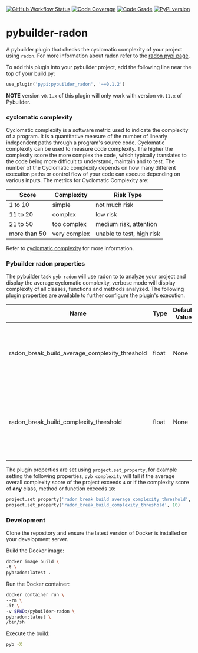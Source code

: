[![GitHub Workflow Status](https://github.com/soda480/pybuilder-radon/workflows/build/badge.svg)](https://github.com/soda480/pybuilder-radon/actions)
[![Code Coverage](https://codecov.io/gh/soda480/pybuilder-radon/branch/main/graph/badge.svg)](https://codecov.io/gh/soda480/pybuilder-radon)
[![Code Grade](https://www.code-inspector.com/project/19887/status/svg)](https://frontend.code-inspector.com/project/19887/dashboard)
[![PyPI version](https://badge.fury.io/py/pybuilder-radon.svg)](https://badge.fury.io/py/pybuilder-radon)

# pybuilder-radon #

A pybuilder plugin that checks the cyclomatic complexity of your project using `radon`. For more information about radon refer to the [radon pypi page](https://pypi.org/project/radon/).

To add this plugin into your pybuilder project, add the following line near the top of your build.py:
```python
use_plugin('pypi:pybuilder_radon', '~=0.1.2')
```

**NOTE** version `v0.1.x` of this plugin will only work with version `v0.11.x` of Pybuilder.

### cyclomatic complexity ###

Cyclomatic complexity is a software metric used to indicate the complexity of a program. It is a quantitative measure of the number of linearly independent paths through a program's source code. Cyclomatic complexity can be used to measure code complexity. The higher the complexity score the more complex the code, which typically translates to the code being more difficult to understand, maintain and to test. The number of the Cyclomatic complexity depends on how many different execution paths or control flow of your code can execute depending on various inputs. The metrics for Cyclomatic Complexity are:

Score | Complexity | Risk Type
-- | -- | --
1 to 10 | simple | not much risk
11 to 20 | complex | low risk
21 to 50 | too complex | medium risk, attention
more than 50 | very complex | unable to test, high risk

Refer to [cyclomatic complexity](https://www.c-sharpcorner.com/article/code-metrics-cyclomatic-complexity/) for more information.

### Pybuilder radon properties ###

The pybuilder task `pyb radon` will use radon to to analyze your project and display the average cyclomatic complexity, verbose mode will display complexity of all classes, functions and methods analyzed. The following plugin properties are available to further configure the plugin's execution.

Name | Type | Default Value | Description
-- | -- | -- | --
radon_break_build_average_complexity_threshold | float | None | Fail build if overall average complexity is greater than the specified threshold
radon_break_build_complexity_threshold | float | None | Fail build if complexity of any class, function or method exceeds the specified threshold

The plugin properties are set using `project.set_property`, for example setting the following properties, `pyb complexity` will fail if the average overall complexity score of the project exceeds `4` or if the complexity score of **any** class, method or function exceeds `10`:

```Python
project.set_property('radon_break_build_average_complexity_threshold', 4)
project.set_property('radon_break_build_complexity_threshold', 10)
```

### Development ###

Clone the repository and ensure the latest version of Docker is installed on your development server.

Build the Docker image:
```sh
docker image build \
-t \
pybradon:latest .
```

Run the Docker container:
```sh
docker container run \
--rm \
-it \
-v $PWD:/pybuilder-radon \
pybradon:latest \
/bin/sh
```

Execute the build:
```sh
pyb -X
```